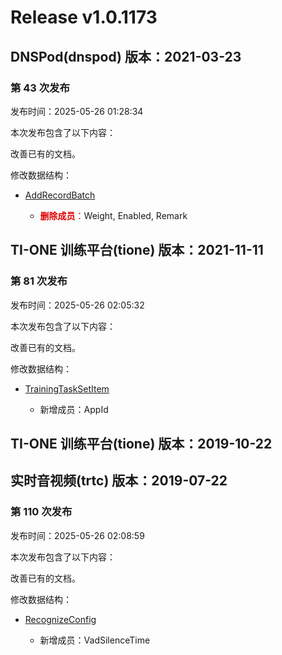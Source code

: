 # Release v1.0.1173

## DNSPod(dnspod) 版本：2021-03-23

### 第 43 次发布

发布时间：2025-05-26 01:28:34

本次发布包含了以下内容：

改善已有的文档。

修改数据结构：

* [AddRecordBatch](https://cloud.tencent.com/document/api/1427/56185#AddRecordBatch)

	* <font color="#dd0000">**删除成员**：</font>Weight, Enabled, Remark




## TI-ONE 训练平台(tione) 版本：2021-11-11

### 第 81 次发布

发布时间：2025-05-26 02:05:32

本次发布包含了以下内容：

改善已有的文档。

修改数据结构：

* [TrainingTaskSetItem](https://cloud.tencent.com/document/api/851/75051#TrainingTaskSetItem)

	* 新增成员：AppId




## TI-ONE 训练平台(tione) 版本：2019-10-22



## 实时音视频(trtc) 版本：2019-07-22

### 第 110 次发布

发布时间：2025-05-26 02:08:59

本次发布包含了以下内容：

改善已有的文档。

修改数据结构：

* [RecognizeConfig](https://cloud.tencent.com/document/api/647/44055#RecognizeConfig)

	* 新增成员：VadSilenceTime




